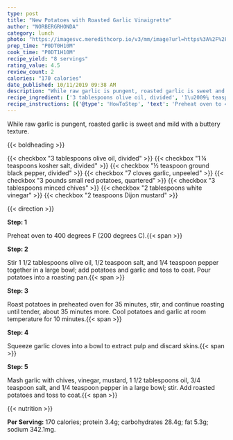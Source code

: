 ```yaml
---
type: post
title: "New Potatoes with Roasted Garlic Vinaigrette"
author: "NORBERGRHONDA"
category: lunch
photo: "https://imagesvc.meredithcorp.io/v3/mm/image?url=https%3A%2F%2Fimages.media-allrecipes.com%2Fuserphotos%2F1077085.jpg"
prep_time: "P0DT0H10M"
cook_time: "P0DT1H10M"
recipe_yield: "8 servings"
rating_value: 4.5
review_count: 2
calories: "170 calories"
date_published: 10/11/2019 09:38 AM
description: "While raw garlic is pungent, roasted garlic is sweet and mild with a buttery texture."
recipe_ingredient: ['3 tablespoons olive oil, divided', '1\u2009¼ teaspoons kosher salt, divided', '½ teaspoon ground black pepper, divided', '7 cloves garlic, unpeeled', '3 pounds small red potatoes, quartered', '3 tablespoons minced chives', '2 tablespoons white vinegar', '2 teaspoons Dijon mustard']
recipe_instructions: [{'@type': 'HowToStep', 'text': 'Preheat oven to 400 degrees F (200 degrees C).\n'}, {'@type': 'HowToStep', 'text': 'Stir 1 1/2 tablespoons olive oil, 1/2 teaspoon salt, and 1/4 teaspoon pepper together in a large bowl; add potatoes and garlic and toss to coat. Pour potatoes into a roasting pan.\n'}, {'@type': 'HowToStep', 'text': 'Roast potatoes in preheated oven for 35 minutes, stir, and continue roasting until tender, about 35 minutes more. Cool potatoes and garlic at room temperature for 10 minutes.\n'}, {'@type': 'HowToStep', 'text': 'Squeeze garlic cloves into a bowl to extract pulp and discard skins.\n'}, {'@type': 'HowToStep', 'text': 'Mash garlic with chives, vinegar, mustard, 1 1/2 tablespoons oil, 3/4 teaspoon salt, and 1/4 teaspoon pepper in a large bowl; stir. Add roasted potatoes and toss to coat.\n'}]
---
```


While raw garlic is pungent, roasted garlic is sweet and mild with a buttery texture. 

{{< boldheading >}}

{{< checkbox "3 tablespoons olive oil, divided" >}}
{{< checkbox "1 ¼ teaspoons kosher salt, divided" >}}
{{< checkbox "½ teaspoon ground black pepper, divided" >}}
{{< checkbox "7 cloves garlic, unpeeled" >}}
{{< checkbox "3 pounds small red potatoes, quartered" >}}
{{< checkbox "3 tablespoons minced chives" >}}
{{< checkbox "2 tablespoons white vinegar" >}}
{{< checkbox "2 teaspoons Dijon mustard" >}}


{{< direction >}}

**Step: 1**

Preheat oven to 400 degrees F (200 degrees C).{{< span >}}

**Step: 2**

Stir 1 1/2 tablespoons olive oil, 1/2 teaspoon salt, and 1/4 teaspoon pepper together in a large bowl; add potatoes and garlic and toss to coat. Pour potatoes into a roasting pan.{{< span >}}

**Step: 3**

Roast potatoes in preheated oven for 35 minutes, stir, and continue roasting until tender, about 35 minutes more. Cool potatoes and garlic at room temperature for 10 minutes.{{< span >}}

**Step: 4**

Squeeze garlic cloves into a bowl to extract pulp and discard skins.{{< span >}}

**Step: 5**

Mash garlic with chives, vinegar, mustard, 1 1/2 tablespoons oil, 3/4 teaspoon salt, and 1/4 teaspoon pepper in a large bowl; stir. Add roasted potatoes and toss to coat.{{< span >}}

{{< nutrition >}}

**Per Serving:** 170 calories; protein 3.4g; carbohydrates 28.4g; fat 5.3g; sodium 342.1mg.